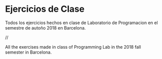 # Ejercicios de Clase

Todos los ejercicios hechos en clase de Laboratorio de Programacion en el semestre de autoño 2018 en Barcelona.

//

All the exercises made in class of Programming Lab in the 2018 fall semester in Barcelona.
